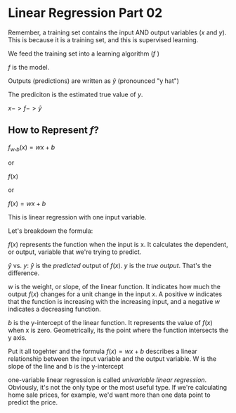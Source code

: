 # Linear Regression Part 02

Remember, a training set contains the input AND output variables ($x$ and $y$). This is because it is a training set, and this is supervised learning. 

We feed the training set into a learning algorithm ($f$ )

$f$ is the model.

Outputs (predictions) are written as $\hat y$ (pronounced "y hat")

The prediciton is the estimated true value of $y$. 

$x -> f -> \hat y$

## How to Represent $f$?

$f_w,_b(x) = wx+b$

or

$f(x)$

or

$f(x) = wx + b$

This is linear regression with one input variable. 

Let's breakdown the formula:

$f(x)$ represents the function when the input is x. It calculates the dependent, or output, variable that we're trying to predict. 

$\hat y$ vs. $y$: $\hat y$ is the *predicted* output of $f(x)$. $y$ is the *true output*. That's the difference.

$w$ is the weight, or slope, of the linear function. It indicates how much the output $f(x)$ changes for a unit change in the input $x$.  A positive w indicates that the function is increasing with the increasing input, and a negative $w$ indicates a decreasing function.

$b$ is the y-intercept of the linear function. It represents the value of $f(x)$ when x is zero. Geometrically, its the point where the function intersects the y axis. 

Put it all togehter and the formula $f(x) = wx +b$ describes a linear relationship between the input variable and the output variable. W is the slope of the line and b is the y-intercept

one-variable linear regression is called *univariable linear regression*. Obviously, it's not the only type or the most useful type. If we're calculating home sale prices, for example, we'd want more than one data point to predict the price.






